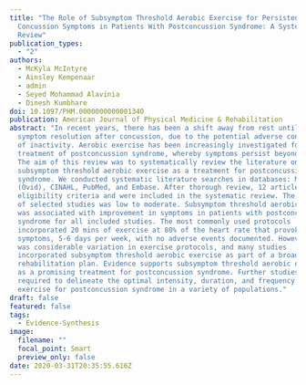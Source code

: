 ```yaml
---
title: "The Role of Subsymptom Threshold Aerobic Exercise for Persistent
  Concussion Symptoms in Patients With Postconcussion Syndrome: A Systematic
  Review"
publication_types:
  - "2"
authors:
  - McKyla McIntyre
  - Ainsley Kempenaar
  - admin
  - Seyed Mohammad Alavinia
  - Dinesh Kumbhare
doi: 10.1097/PHM.0000000000001340
publication: American Journal of Physical Medicine & Rehabilitation
abstract: "In recent years, there has been a shift away from rest until total
  symptom resolution after concussion, due to the potential adverse consequences
  of inactivity. Aerobic exercise has been increasingly investigated for the
  treatment of postconcussion syndrome, whereby symptoms persist beyond 4 wks.
  The aim of this review was to systematically review the literature on
  subsymptom threshold aerobic exercise as a treatment for postconcussion
  syndrome. We conducted systematic literature searches in databases: MEDLINE
  (Ovid), CINAHL, PubMed, and Embase. After thorough review, 12 articles met the
  eligibility criteria and were included in the systematic review. The quality
  of selected studies was low to moderate. Subsymptom threshold aerobic exercise
  was associated with improvement in symptoms in patients with postconcussion
  syndrome for all included studies. The most commonly used protocols
  incorporated 20 mins of exercise at 80% of the heart rate that provoked
  symptoms, 5-6 days per week, with no adverse events documented. However, there
  was considerable variation in exercise protocols, and many studies
  incorporated subsymptom threshold aerobic exercise as part of a broader
  rehabilitation plan. Evidence supports subsymptom threshold aerobic exercise
  as a promising treatment for postconcussion syndrome. Further studies are
  required to delineate the optimal intensity, duration, and frequency of
  exercise for postconcussion syndrome in a variety of populations."
draft: false
featured: false
tags:
  - Evidence-Synthesis
image:
  filename: ""
  focal_point: Smart
  preview_only: false
date: 2020-03-31T20:35:55.616Z
---
```

